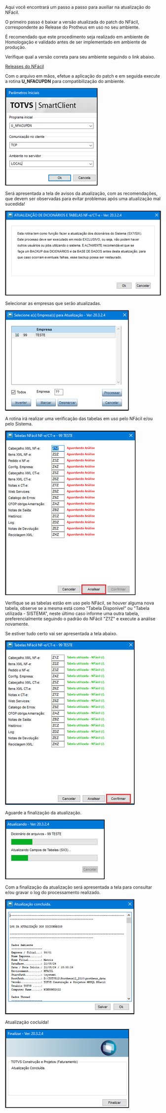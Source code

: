 Aqui você encontrará um passo a passo para auxiliar na atualização do NFácil.

O primeiro passo é baixar a versão atualizada do patch do NFácil, correspondente ao Release do Protheus em uso no seu ambiente.

É recomendado que este procedimento seja realizado em ambiente de Homologação e validado antes de ser implementado em ambiente de produção.

Verifique qual a versão correta para seu ambiente seguindo o link abaixo.

[Releases do NFácil](https://github.com/nfacil/nfacil.github.io/releases/)

Com o arquivo em mãos, efetue a aplicação do patch e em seguida execute a rotina **U_NFACUPDN** para compatibilização do ambiente.

![Parâmetros Iniciais](img/parametros-iniciais.png)

Será apresentada a tela de avisos da atualização, com as recomendações, que devem ser observadas para evitar problemas após uma atualização mal sucedida!

![Avisos](img/aviso.png)

Selecionar as empresas que serão atualizadas.

![Selecionar Empresas](img/seleciona-empresa.png)

A rotina irá realizar uma verificação das tabelas em uso pelo NFácil e/ou pelo Sistema.

![Analisar Tabelas](img/analisar-tabelas.png)

Verifique se as tabelas estão em uso pelo NFácil, se houver alguma nova tabela, observe se a mesma está como "Tabela Disponível" ou "Tabela utilizada - SISTEMA", neste último caso informe uma outra tabela, preferencialmente seguindo o padrão do NFácil "Z?Z" e execute a análise novamente.

Se estiver tudo certo vai ser apresentada a tela abaixo.

![Confirmar Tabelas](img/confirmar-tabelas.png)

Aguarde a finalização da atualização.

![Atualizando...](img/atualizando.png)

Com a finalização da atualização será apresentada a tela para consultar e/ou gravar o log do processamento realizado.

![Tela do Log](img/tela-log.png)

Atualização cocluída!

![Atualização Concluída](img/finalizar.png)
